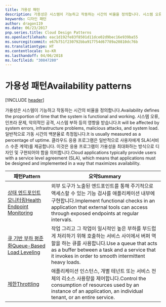 ```yaml
---
title: 가용성 패턴
description: 가용성은 시스템이 기능하고 작동하는 시간의 비율을 정의합니다. 시스템 오류, 인프라 문제, 악의적인 공격, 시스템 부하 등의 영향을 받습니다. 일반적으로 가동 시간의 백분율로 측정됩니다. 클라우드 응용 프로그램은 일반적으로 사용자에게 SLA(서비스 수준 계약)를 제공합니다. 이것은 응용 프로그램이 가용성을 최대화하는 방식으로 디자인 및 구현되어야 함을 의미합니다.
keywords: 디자인 패턴
author: dragon119
ms.date: 06/23/2017
pnp.series.title: Cloud Design Patterns
ms.openlocfilehash: eac1d192fe83f8501d11dce02d9bec16e939ba55
ms.sourcegitcommit: e67b751f230792bba917754d67789a20810dc76b
ms.translationtype: HT
ms.contentlocale: ko-KR
ms.lasthandoff: 04/06/2018
ms.locfileid: "30847280"
---
```

# <a name="availability-patterns"></a><span data-ttu-id="0504b-107">가용성 패턴</span><span class="sxs-lookup"><span data-stu-id="0504b-107">Availability patterns</span></span>

[!INCLUDE [header](../../_includes/header.md)]

<span data-ttu-id="0504b-108">가용성은 시스템이 기능하고 작동하는 시간의 비율을 정의합니다.</span><span class="sxs-lookup"><span data-stu-id="0504b-108">Availability defines the proportion of time that the system is functional and working.</span></span> <span data-ttu-id="0504b-109">시스템 오류, 인프라 문제, 악의적인 공격, 시스템 부하 등의 영향을 받습니다.</span><span class="sxs-lookup"><span data-stu-id="0504b-109">It will be affected by system errors, infrastructure problems, malicious attacks, and system load.</span></span> <span data-ttu-id="0504b-110">일반적으로 가동 시간의 백분율로 측정됩니다.</span><span class="sxs-lookup"><span data-stu-id="0504b-110">It is usually measured as a percentage of uptime.</span></span> <span data-ttu-id="0504b-111">클라우드 응용 프로그램은 일반적으로 사용자에게 SLA(서비스 수준 계약)를 제공합니다. 이것은 응용 프로그램이 가용성을 최대화하는 방식으로 디자인 및 구현되어야 함을 의미합니다.</span><span class="sxs-lookup"><span data-stu-id="0504b-111">Cloud applications typically provide users with a service level agreement (SLA), which means that applications must be designed and implemented in a way that maximizes availability.</span></span>


|                            <span data-ttu-id="0504b-112">패턴</span><span class="sxs-lookup"><span data-stu-id="0504b-112">Pattern</span></span>                             |                                                           <span data-ttu-id="0504b-113">요약</span><span class="sxs-lookup"><span data-stu-id="0504b-113">Summary</span></span>                                                            |
|----------------------------------------------------------------|------------------------------------------------------------------------------------------------------------------------------|
| [<span data-ttu-id="0504b-114">상태 엔드포인트 모니터링</span><span class="sxs-lookup"><span data-stu-id="0504b-114">Health Endpoint Monitoring</span></span>](../health-endpoint-monitoring.md) | <span data-ttu-id="0504b-115">외부 도구가 노출된 엔드포인트를 통해 주기적으로 액세스할 수 있는 기능 검사를 애플리케이션 내부에 구현합니다.</span><span class="sxs-lookup"><span data-stu-id="0504b-115">Implement functional checks in an application that external tools can access through exposed endpoints at regular intervals.</span></span> |
|  [<span data-ttu-id="0504b-116">큐 기반 부하 평준화</span><span class="sxs-lookup"><span data-stu-id="0504b-116">Queue-Based Load Leveling</span></span>](../queue-based-load-leveling.md)  | <span data-ttu-id="0504b-117">작업 그리고 그 작업이 일시적인 높은 부하를 부드럽게 처리하기 위해 호출하는 서비스 사이에서 버퍼 역할을 하는 큐를 사용합니다.</span><span class="sxs-lookup"><span data-stu-id="0504b-117">Use a queue that acts as a buffer between a task and a service that it invokes in order to smooth intermittent heavy loads.</span></span>  |
|                 [<span data-ttu-id="0504b-118">제한</span><span class="sxs-lookup"><span data-stu-id="0504b-118">Throttling</span></span>](../throttling.md)                 |   <span data-ttu-id="0504b-119">애플리케이션 인스턴스, 개별 테넌트 또는 서비스 전체의 리소스 사용량을 제어합니다.</span><span class="sxs-lookup"><span data-stu-id="0504b-119">Control the consumption of resources used by an instance of an application, an individual tenant, or an entire service.</span></span>    |

